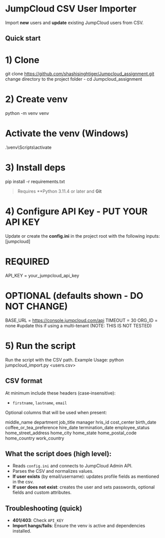 # JumpCloud CSV User Importer
Import **new** users and **update** existing JumpCloud users from CSV.

## Quick start

# 1) Clone
git clone https://github.com/shashisinghtiger/Jumpcloud_assignment.git
change directory to the project folder - cd Jumpcloud_assignment

# 2) Create venv
python -m venv venv

# Activate the venv (Windows)
.\venv\Scripts\activate 

# 3) Install deps 
pip install -r requirements.txt

> Requires **Python 3.11.4 or later and **Git**

# 4) Configure API Key - PUT YOUR API KEY
Update or create the **config.ini** in the project root with the following inputs:
[jumpcloud]
# REQUIRED
API_KEY = your_jumpcloud_api_key
# OPTIONAL (defaults shown - DO NOT CHANGE)
BASE_URL = https://console.jumpcloud.com/api
TIMEOUT = 30
ORG_ID = none #update this if using a multi-tenant (NOTE: THIS IS NOT TESTED)

# 5) Run the script
Run the script with the CSV path. Example Usage:
python jumpcloud_import.py <users.csv>


## CSV format

At minimum include these headers (case‑insensitive):

- `firstname`, `lastname`, `email`

Optional columns that will be used when present: 

middle_name
department
job_title
manager
hris_id
cost_center
birth_date
coffee_or_tea_preference
hire_date
termination_date
employee_status
home_street_address
home_city
home_state
home_postal_code
home_country
work_country


## What the script does (high level):
- Reads `config.ini` and connects to JumpCloud Admin API.
- Parses the CSV and normalizes values.
- **If user exists** (by email/username): updates profile fields as mentioned in the csv.
- **If user does not exist**: creates the user and sets passwords, optional fields and custom attributes.


## Troubleshooting (quick)
- **401/403**: Check `API_KEY` 
- **Import hangs/fails**: Ensure the venv is active and dependencies installed.
